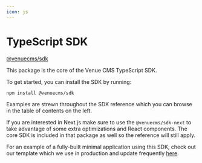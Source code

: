 ```yaml
---
icon: js
---
```


# TypeScript SDK

[@venuecms/sdk](https://www.npmjs.com/package/@venuecms/sdk)

This package is the core of the Venue CMS TypeScript SDK.

To get started, you can install the SDK by running:

```bash
npm install @venuecms/sdk
```

Examples are strewn throughout the SDK reference which you can browse in the table of contents on the left.

If you are interested in Next.js make sure to use the `@venuecms/sdk-next` to take advantage of some extra optimizations and React components. The core SDK is included in that package as well so the reference will still apply.

For an example of a fully-built minimal application using this SDK, check out our template which we use in production and update frequently [here](https://github.com/venuecms/template-minimal).
